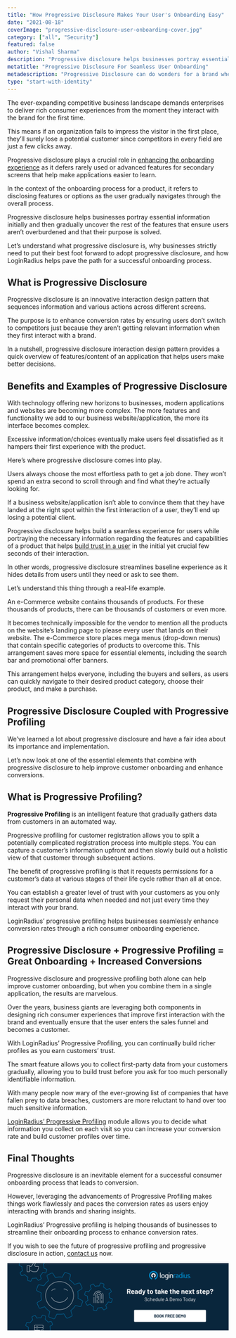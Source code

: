 ```yaml
---
title: "How Progressive Disclosure Makes Your User's Onboarding Easy"
date: "2021-08-18"
coverImage: "progressive-disclosure-user-onboarding-cover.jpg"
category: ["all", "Security"]
featured: false
author: "Vishal Sharma"
description: "Progressive disclosure helps businesses portray essential information initially and then gradually uncover the rest of the features that ensure users aren’t overburdened and that their purpose is solved. This post helps businesses understand the importance of progressive disclosure and progressive profiling that work harmoniously to enhance conversions."
metatitle: "Progressive Disclosure For Seamless User Onboarding"
metadescription: "Progressive Disclosure can do wonders for a brand when it comes to a flawless user onboarding experience. Learn how it works to enhance conversions."
type: "start-with-identity"
---
```


The ever-expanding competitive business landscape demands enterprises to deliver rich consumer experiences from the moment they interact with the brand for the first time.

This means if an organization fails to impress the visitor in the first place, they’ll surely lose a potential customer since competitors in every field are just a few clicks away.

Progressive disclosure plays a crucial role in [enhancing the onboarding experience](https://www.loginradius.com/blog/fuel/importance-customer-onboarding/) as it defers rarely used or advanced features for secondary screens that help make applications easier to learn.

In the context of the onboarding process for a product, it refers to disclosing features or options as the user gradually navigates through the overall process.

Progressive disclosure helps businesses portray essential information initially and then gradually uncover the rest of the features that ensure users aren’t overburdened and that their purpose is solved.

Let’s understand what progressive disclosure is, why businesses strictly need to put their best foot forward to adopt progressive disclosure, and how LoginRadius helps pave the path for a successful onboarding process.

## What is Progressive Disclosure

Progressive disclosure is an innovative interaction design pattern that sequences information and various actions across different screens.

The purpose is to enhance conversion rates by ensuring users don’t switch to competitors just because they aren’t getting relevant information when they first interact with a brand.

In a nutshell, progressive disclosure interaction design pattern provides a quick overview of features/content of an application that helps users make better decisions.

## Benefits and Examples of Progressive Disclosure

With technology offering new horizons to businesses, modern applications and websites are becoming more complex. The more features and functionality we add to our business website/application, the more its interface becomes complex.

Excessive information/choices eventually make users feel dissatisfied as it hampers their first experience with the product.

Here’s where progressive disclosure comes into play.

Users always choose the most effortless path to get a job done. They won’t spend an extra second to scroll through and find what they’re actually looking for.

If a business website/application isn’t able to convince them that they have landed at the right spot within the first interaction of a user, they’ll end up losing a potential client.

Progressive disclosure helps build a seamless experience for users while portraying the necessary information regarding the features and capabilities of a product that helps [build trust in a user](https://www.loginradius.com/customer-security/) in the initial yet crucial few seconds of their interaction.

In other words, progressive disclosure streamlines baseline experience as it hides details from users until they need or ask to see them.

Let’s understand this thing through a real-life example.

An e-Commerce website contains thousands of products. For these thousands of products, there can be thousands of customers or even more.

It becomes technically impossible for the vendor to mention all the products on the website’s landing page to please every user that lands on their website. The e-Commerce store places mega menus (drop-down menus) that contain specific categories of products to overcome this. This arrangement saves more space for essential elements, including the search bar and promotional offer banners.

This arrangement helps everyone, including the buyers and sellers, as users can quickly navigate to their desired product category, choose their product, and make a purchase.

## Progressive Disclosure Coupled with Progressive Profiling

We’ve learned a lot about progressive disclosure and have a fair idea about its importance and implementation.

Let’s now look at one of the essential elements that combine with progressive disclosure to help improve customer onboarding and enhance conversions.

## What is Progressive Profiling?

**Progressive Profiling** is an intelligent feature that gradually gathers data from customers in an automated way.

Progressive profiling for customer registration allows you to split a potentially complicated registration process into multiple steps. You can capture a customer’s information upfront and then slowly build out a holistic view of that customer through subsequent actions.

The benefit of progressive profiling is that it requests permissions for a customer’s data at various stages of their life cycle rather than all at once.

You can establish a greater level of trust with your customers as you only request their personal data when needed and not just every time they interact with your brand.

LoginRadius’ progressive profiling helps businesses seamlessly enhance conversion rates through a rich consumer onboarding experience.

## Progressive Disclosure + Progressive Profiling = Great Onboarding + Increased Conversions

Progressive disclosure and progressive profiling both alone can help improve customer onboarding, but when you combine them in a single application, the results are marvelous.

Over the years, business giants are leveraging both components in designing rich consumer experiences that improve first interaction with the brand and eventually ensure that the user enters the sales funnel and becomes a customer.

With LoginRadius’ Progressive Profiling, you can continually build richer profiles as you earn customers’ trust.

The smart feature allows you to collect first-party data from your customers gradually, allowing you to build trust before you ask for too much personally identifiable information.

With many people now wary of the ever-growing list of companies that have fallen prey to data breaches, customers are more reluctant to hand over too much sensitive information.

[LoginRadius’ Progressive Profiling](https://www.loginradius.com/progressive-profiling/) module allows you to decide what information you collect on each visit so you can increase your conversion rate and build customer profiles over time.

## Final Thoughts

Progressive disclosure is an inevitable element for a successful consumer onboarding process that leads to conversion.

However, leveraging the advancements of Progressive Profiling makes things work flawlessly and paces the conversion rates as users enjoy interacting with brands and sharing insights.

LoginRadius’ Progressive profiling is helping thousands of businesses to streamline their onboarding process to enhance conversion rates.

If you wish to see the future of progressive profiling and progressive disclosure in action, [contact us](https://www.loginradius.com/contact-sales/) now.

[![book-a-demo-loginradius](book-a-demo-loginradius.png)](https://www.loginradius.com/book-a-demo/)
